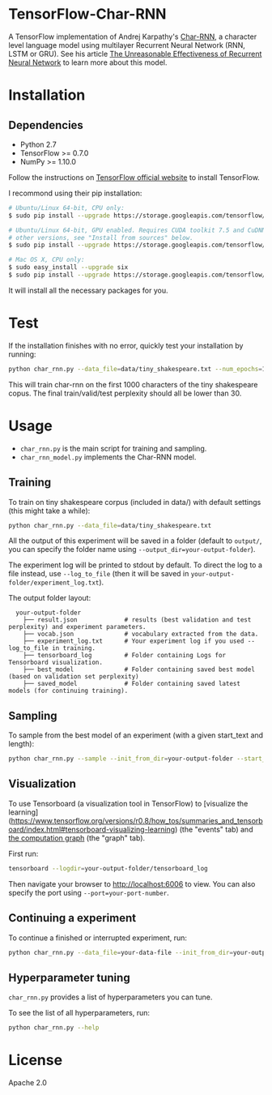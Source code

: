 # TensorFlow-Char-RNN
A TensorFlow implementation of Andrej Karpathy's [Char-RNN](https://github.com/karpathy/char-rnn), a character level language model using multilayer Recurrent Neural Network (RNN, LSTM or GRU). See his article [The Unreasonable Effectiveness of Recurrent Neural Network](http://karpathy.github.io/2015/05/21/rnn-effectiveness/) to learn more about this model. 

# Installation

## Dependencies
- Python 2.7
- TensorFlow >= 0.7.0
- NumPy >= 1.10.0

Follow the instructions on [TensorFlow official website](https://www.tensorflow.org/versions/r0.8/get_started/os_setup.html#download-and-setup) to install TensorFlow. 

I recommond using their pip installation:

```bash
# Ubuntu/Linux 64-bit, CPU only:
$ sudo pip install --upgrade https://storage.googleapis.com/tensorflow/linux/cpu/tensorflow-0.8.0-cp27-none-linux_x86_64.whl

# Ubuntu/Linux 64-bit, GPU enabled. Requires CUDA toolkit 7.5 and CuDNN v4.  For
# other versions, see "Install from sources" below.
$ sudo pip install --upgrade https://storage.googleapis.com/tensorflow/linux/gpu/tensorflow-0.8.0-cp27-none-linux_x86_64.whl

# Mac OS X, CPU only:
$ sudo easy_install --upgrade six
$ sudo pip install --upgrade https://storage.googleapis.com/tensorflow/mac/tensorflow-0.8.0-py2-none-any.whl
```

It will install all the necessary packages for you. 

# Test

If the installation finishes with no error, quickly test your installation by running:
```bash
python char_rnn.py --data_file=data/tiny_shakespeare.txt --num_epochs=10 --test
```

This will train char-rnn on the first 1000 characters of the tiny shakespeare copus. The final train/valid/test perplexity should all be lower than 30. 

# Usage
- `char_rnn.py` is the main script for training and sampling. 
- `char_rnn_model.py` implements the Char-RNN model.

## Training
To train on tiny shakespeare corpus (included in data/) with default settings (this might take a while):
```bash
python char_rnn.py --data_file=data/tiny_shakespeare.txt
```

All the output of this experiment will be saved in a folder (default to `output/`, you can specify the folder name using `--output_dir=your-output-folder`). 

The experiment log will be printed to stdout by default. To direct the log to a file instead, use `--log_to_file` (then it will be saved in `your-output-folder/experiment_log.txt`).

The output folder layout: 
```
  your-output-folder
    ├── result.json             # results (best validation and test perplexity) and experiment parameters.
    ├── vocab.json              # vocabulary extracted from the data.
    ├── experiment_log.txt      # Your experiment log if you used --log_to_file in training.
    ├── tensorboard_log         # Folder containing Logs for Tensorboard visualization.
    ├── best_model              # Folder containing saved best model (based on validation set perplexity)
    ├── saved_model             # Folder containing saved latest models (for continuing training).
```

## Sampling
To sample from the best model of an experiment (with a given start_text and length):
```bash
python char_rnn.py --sample --init_from_dir=your-output-folder --start_text="The meaning of life is" --length=100
```

## Visualization
To use Tensorboard (a visualization tool in TensorFlow) to [visualize the learning] (https://www.tensorflow.org/versions/r0.8/how_tos/summaries_and_tensorboard/index.html#tensorboard-visualizing-learning) (the "events" tab) and [the computation graph](https://www.tensorflow.org/versions/r0.8/how_tos/graph_viz/index.html#tensorboard-graph-visualization) (the "graph" tab).

First run:
```bash
tensorboard --logdir=your-output-folder/tensorboard_log
```

Then navigate your browser to [http://localhost:6006]() to view. You can also specify the port using `--port=your-port-number`. 

## Continuing a experiment
To continue a finished or interrupted experiment, run:
```bash
python char_rnn.py --data_file=your-data-file --init_from_dir=your-output-folder
```


## Hyperparameter tuning

`char_rnn.py` provides a list of hyperparameters you can tune.

To see the list of all hyperparameters, run:
```bash
python char_rnn.py --help
```

# License
Apache 2.0


